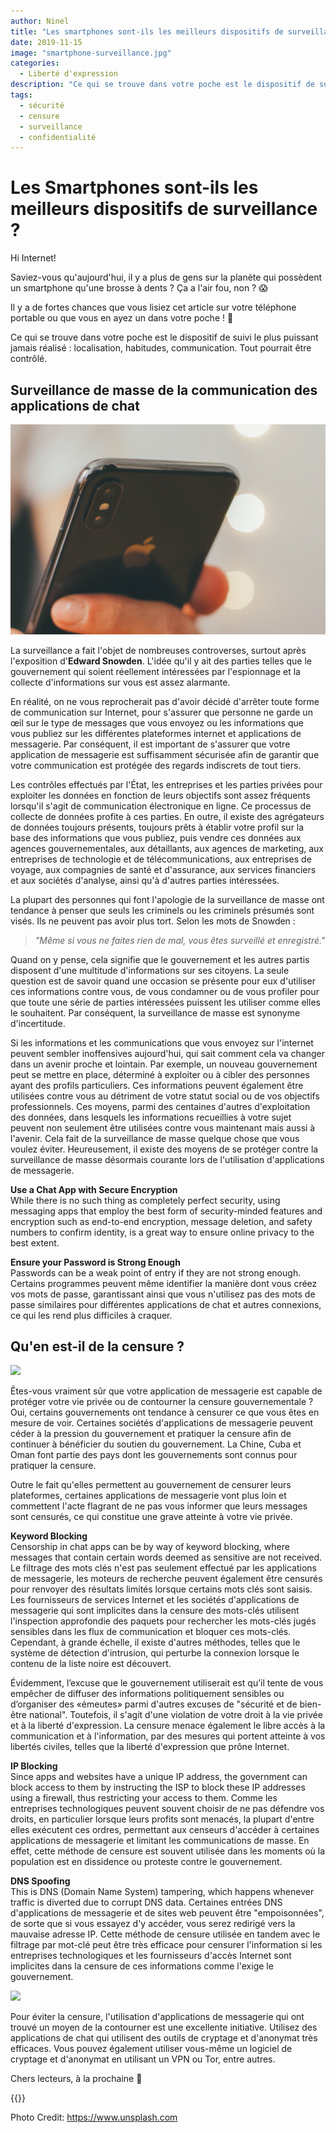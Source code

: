 ```yaml
---
author: Ninel
title: "Les smartphones sont-ils les meilleurs dispositifs de surveillance ?"
date: 2019-11-15
image: "smartphone-surveillance.jpg"
categories:
  - Liberté d'expression
description: "Ce qui se trouve dans votre poche est le dispositif de suivi le plus puissant jamais fabriqué : la localisation, les habitudes, la communication. Tout peut être surveillé depuis votre smartphone !"
tags:
  - sécurité
  - censure
  - surveillance
  - confidentialité
---
```


# Les Smartphones sont-ils les meilleurs dispositifs de surveillance ?

Hi Internet!

Saviez-vous qu'aujourd'hui, il y a plus de gens sur la planète qui possèdent un smartphone qu'une brosse à dents ? Ça a l'air fou, non ? 😱

Il y a de fortes chances que vous lisiez cet article sur votre téléphone portable ou que vous en ayez un dans votre poche ! 🔮

Ce qui se trouve dans votre poche est le dispositif de suivi le plus puissant jamais réalisé : localisation, habitudes, communication. Tout pourrait être contrôlé.

## Surveillance de masse de la communication des applications de chat

![](smartphone.jpg)

La surveillance a fait l'objet de nombreuses controverses, surtout après l'exposition d'**Edward Snowden**. L'idée qu'il y ait des parties telles que le gouvernement qui soient réellement intéressées par l'espionnage et la collecte d'informations sur vous est assez alarmante.

En réalité, on ne vous reprocherait pas d'avoir décidé d'arrêter toute forme de communication sur Internet, pour s'assurer que personne ne garde un œil sur le type de messages que vous envoyez ou les informations que vous publiez sur les différentes plateformes internet et applications de messagerie. Par conséquent, il est important de s'assurer que votre application de messagerie est suffisamment sécurisée afin de garantir que votre communication est protégée des regards indiscrets de tout tiers.

Les contrôles effectués par l'État, les entreprises et les parties privées pour exploiter les données en fonction de leurs objectifs sont assez fréquents lorsqu'il s'agit de communication électronique en ligne. Ce processus de collecte de données profite à ces parties. En outre, il existe des agrégateurs de données toujours présents, toujours prêts à établir votre profil sur la base des informations que vous publiez, puis vendre ces données aux agences gouvernementales, aux détaillants, aux agences de marketing, aux entreprises de technologie et de télécommunications, aux entreprises de voyage, aux compagnies de santé et d'assurance, aux services financiers et aux sociétés d'analyse, ainsi qu'à d'autres parties intéressées.

La plupart des personnes qui font l'apologie de la surveillance de masse ont tendance à penser que seuls les criminels ou les criminels présumés sont visés. Ils ne peuvent pas avoir plus tort. Selon les mots de Snowden :

> *"Même si vous ne faites rien de mal, vous êtes surveillé et enregistré."*

Quand on y pense, cela signifie que le gouvernement et les autres partis disposent d'une multitude d'informations sur ses citoyens. La seule question est de savoir quand une occasion se présente pour eux d'utiliser ces informations contre vous, de vous condamner ou de vous profiler pour que toute une série de parties intéressées puissent les utiliser comme elles le souhaitent. Par conséquent, la surveillance de masse est synonyme d'incertitude.

Si les informations et les communications que vous envoyez sur l'internet peuvent sembler inoffensives aujourd'hui, qui sait comment cela va changer dans un avenir proche et lointain. Par exemple, un nouveau gouvernement peut se mettre en place, déterminé à exploiter ou à cibler des personnes ayant des profils particuliers. Ces informations peuvent également être utilisées contre vous au détriment de votre statut social ou de vos objectifs professionnels. Ces moyens, parmi des centaines d'autres d'exploitation des données, dans lesquels les informations recueillies à votre sujet peuvent non seulement être utilisées contre vous maintenant mais aussi à l'avenir. Cela fait de la surveillance de masse quelque chose que vous voulez éviter. Heureusement, il existe des moyens de se protéger contre la surveillance de masse désormais courante lors de l'utilisation d'applications de messagerie.

**Use a Chat App with Secure Encryption** </br> While there is no such thing as completely perfect security, using messaging apps that employ the best form of security-minded features and encryption such as end-to-end encryption, message deletion, and safety numbers to confirm identity, is a great way to ensure online privacy to the best extent.

**Ensure your Password is Strong Enough** </br> Passwords can be a weak point of entry if they are not strong enough. Certains programmes peuvent même identifier la manière dont vous créez vos mots de passe, garantissant ainsi que vous n'utilisez pas des mots de passe similaires pour différentes applications de chat et autres connexions, ce qui les rend plus difficiles à craquer.


## Qu'en est-il de la censure ?

![](surveillance.jpg)


Êtes-vous vraiment sûr que votre application de messagerie est capable de protéger votre vie privée ou de contourner la censure gouvernementale ? Oui, certains gouvernements ont tendance à censurer ce que vous êtes en mesure de voir.  Certaines sociétés d'applications de messagerie peuvent céder à la pression du gouvernement et pratiquer la censure afin de continuer à bénéficier du soutien du gouvernement. La Chine, Cuba et Oman font partie des pays dont les gouvernements sont connus pour pratiquer la censure.

Outre le fait qu'elles permettent au gouvernement de censurer leurs plateformes, certaines applications de messagerie vont plus loin et commettent l'acte flagrant de ne pas vous informer que leurs messages sont censurés, ce qui constitue une grave atteinte à votre vie privée.

**Keyword Blocking** </br> Censorship in chat apps can be by way of keyword blocking, where messages that contain certain words deemed as sensitive are not received. Le filtrage des mots clés n'est pas seulement effectué par les applications de messagerie, les moteurs de recherche peuvent également être censurés pour renvoyer des résultats limités lorsque certains mots clés sont saisis. Les fournisseurs de services Internet et les sociétés d'applications de messagerie qui sont implicites dans la censure des mots-clés utilisent l'inspection approfondie des paquets pour rechercher les mots-clés jugés sensibles dans les flux de communication et bloquer ces mots-clés. Cependant, à grande échelle, il existe d'autres méthodes, telles que le système de détection d'intrusion, qui perturbe la connexion lorsque le contenu de la liste noire est découvert.

Évidemment, l’excuse que le gouvernement utiliserait est qu’il tente de vous empêcher de diffuser des informations politiquement sensibles ou d’organiser des «émeutes» parmi d'autres excuses de "sécurité et de bien-être national". Toutefois, il s'agit d'une violation de votre droit à la vie privée et à la liberté d'expression. La censure menace également le libre accès à la communication et à l'information, par des mesures qui portent atteinte à vos libertés civiles, telles que la liberté d'expression que prône Internet.

**IP Blocking** </br> Since apps and websites have a unique IP address, the government can block access to them by instructing the ISP to block these IP addresses using a firewall, thus restricting your access to them. Comme les entreprises technologiques peuvent souvent choisir de ne pas défendre vos droits, en particulier lorsque leurs profits sont menacés, la plupart d'entre elles exécutent ces ordres, permettant aux censeurs d'accéder à certaines applications de messagerie et limitant les communications de masse. En effet, cette méthode de censure est souvent utilisée dans les moments où la population est en dissidence ou proteste contre le gouvernement.

**DNS Spoofing**</Br> This is DNS (Domain Name System) tampering, which happens whenever traffic is diverted due to corrupt DNS data. Certaines entrées DNS d'applications de messagerie et de sites web peuvent être "empoisonnées", de sorte que si vous essayez d'y accéder, vous serez redirigé vers la mauvaise adresse IP.  Cette méthode de censure utilisée en tandem avec le filtrage par mot-clé peut être très efficace pour censurer l'information si les entreprises technologiques et les fournisseurs d'accès Internet sont implicites dans la censure de ces informations comme l'exige le gouvernement.

![](freeme.jpg)

Pour éviter la censure, l'utilisation d'applications de messagerie qui ont trouvé un moyen de la contourner est une excellente initiative. Utilisez des applications de chat qui utilisent des outils de cryptage et d'anonymat très efficaces. Vous pouvez également utiliser vous-même un logiciel de cryptage et d'anonymat en utilisant un VPN ou Tor, entre autres.

Chers lecteurs, à la prochaine 🤫

 {{<tweet id="1186666663191728129">}}

Photo Credit: https://www.unsplash.com 
